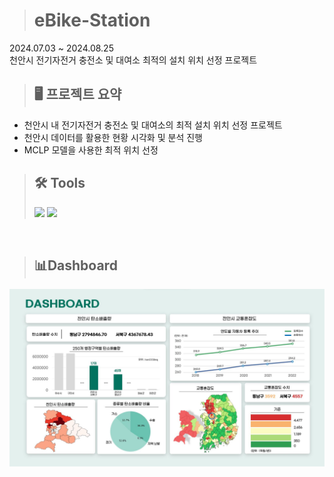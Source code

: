 > # eBike-Station
2024.07.03 ~ 2024.08.25  
천안시 전기자전거 충전소 및 대여소 최적의 설치 위치 선정 프로젝트  
> ## 🖥 프로젝트 요약
- 천안시 내 전기자전거 충전소 및 대여소의 최적 설치 위치 선정 프로젝트
- 천안시 데이터를 활용한 현황 시각화 및 분석 진행
- MCLP 모델을 사용한 최적 위치 선정

> ## 🛠️ Tools
> <img src="https://img.shields.io/badge/Python-3776AB?logo=Python&logoColor=white"> <img src="https://img.shields.io/badge/QGIS-3A6A3A?logo=QGIS&logoColor=white">

<br/>


> ## 📊Dashboard
![Dashboard](Dashboard/Dashboard.jpg)
